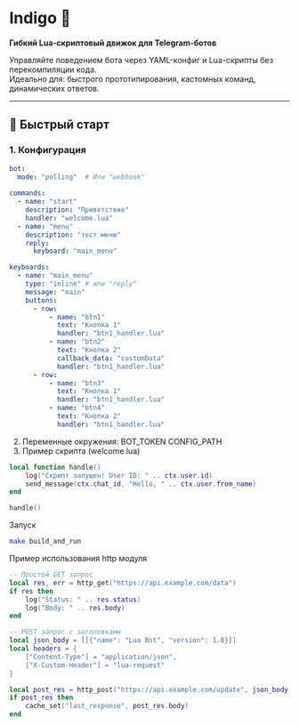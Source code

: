 # Indigo 🤖  
**Гибкий Lua-скриптовый движок для Telegram-ботов**  

Управляйте поведением бота через YAML-конфиг и Lua-скрипты без перекомпиляции кода.  
Идеально для: быстрого прототипирования, кастомных команд, динамических ответов.

---

## 🚀 Быстрый старт

### 1. Конфигурация
```yaml
bot:
  mode: "polling"  # Или "webhook"
  
commands:
  - name: "start"
    description: "Приветствие"
    handler: "welcome.lua"
  - name: "menu"
    description: "тест меню"
    reply:
      keyboard: "main_menu"

keyboards:
  - name: "main_menu"
    type: "inline" # или "reply"
    message: "main"
    buttons:
      - row:
          - name: "btn1"
            text: "Кнопка 1"
            handler: "btn1_handler.lua"
          - name: "btn2"
            text: "Кнопка 2"
            callback_data: "customData"
            handler: "btn1_handler.lua"
      - row:
          - name: "btn3"
            text: "Кнопка 1"
            handler: "btn1_handler.lua"
          - name: "btn4"
            text: "Кнопка 2"
            handler: "btn1_handler.lua"
```
2. Переменные окружения:
BOT_TOKEN
CONFIG_PATH
3. Пример скрипта (welcome.lua)
```lua
local function handle()
    log("Скрипт запущен! User ID: " .. ctx.user.id)
    send_message(ctx.chat_id, "Hello, " .. ctx.user.from_name)
end

handle()
```
Запуск
```bash
make build_and_run
```


Пример использования http модуля 
```lua
-- Простой GET запрос
local res, err = http_get("https://api.example.com/data")
if res then
    log("Status: " .. res.status)
    log("Body: " .. res.body)
end

-- POST запрос с заголовками
local json_body = [[{"name": "Lua Bot", "version": 1.0}]]
local headers = {
    ["Content-Type"] = "application/json",
    ["X-Custom-Header"] = "lua-request"
}

local post_res = http_post("https://api.example.com/update", json_body, headers)
if post_res then
    cache_set("last_response", post_res.body)
end
```
